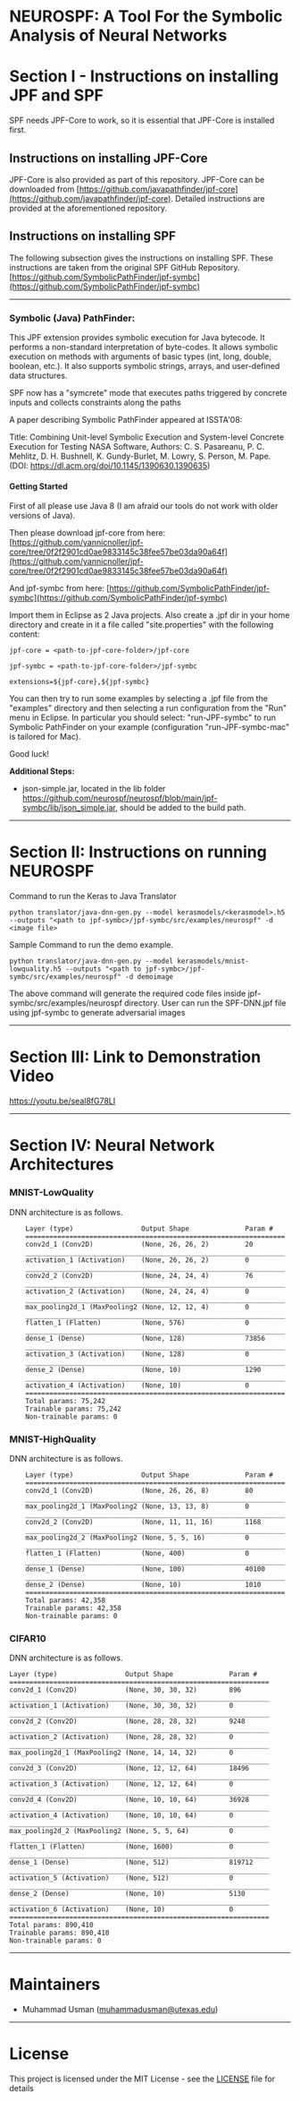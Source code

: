 



# NEUROSPF: A Tool For the Symbolic Analysis of Neural Networks

# Section I - Instructions on installing JPF and SPF
SPF needs JPF-Core to work, so it is essential that JPF-Core is installed first. 

## Instructions on installing JPF-Core
JPF-Core is also provided as part of this repository. JPF-Core can be downloaded from [https://github.com/javapathfinder/jpf-core](https://github.com/javapathfinder/jpf-core). 
Detailed instructions are provided at the aforementioned repository. 

## Instructions on installing SPF
The following subsection gives the instructions on installing SPF. These instructions are taken from the original SPF GitHub Repository. [https://github.com/SymbolicPathFinder/jpf-symbc](https://github.com/SymbolicPathFinder/jpf-symbc)

---------------------------------------------
### Symbolic (Java) PathFinder:

This JPF extension provides symbolic execution for Java bytecode. It performs a non-standard interpretation of byte-codes. It allows symbolic execution on methods with arguments of basic types (int, long, double, boolean, etc.). It also supports symbolic strings, arrays, and user-defined data structures.

SPF now has a "symcrete" mode that executes paths triggered by concrete inputs and collects constraints along the paths

A paper describing Symbolic PathFinder appeared at ISSTA'08:

Title: Combining Unit-level Symbolic Execution and System-level Concrete Execution for Testing NASA Software, Authors: C. S. Pasareanu, P. C. Mehlitz, D. H. Bushnell, K. Gundy-Burlet, M. Lowry, S. Person, M. Pape. (DOI: https://dl.acm.org/doi/10.1145/1390630.1390635)

#### [](https://github.com/SymbolicPathFinder/jpf-symbc#getting-started)Getting Started

First of all please use Java 8 (I am afraid our tools do not work with older versions of Java).

Then please download jpf-core from here:  [https://github.com/yannicnoller/jpf-core/tree/0f2f2901cd0ae9833145c38fee57be03da90a64f](https://github.com/yannicnoller/jpf-core/tree/0f2f2901cd0ae9833145c38fee57be03da90a64f)

And jpf-symbc from here:  [https://github.com/SymbolicPathFinder/jpf-symbc](https://github.com/SymbolicPathFinder/jpf-symbc)

Import them in Eclipse as 2 Java projects. Also create a .jpf dir in your home directory and create in it a file called "site.properties" with the following content:

```
jpf-core = <path-to-jpf-core-folder>/jpf-core

jpf-symbc = <path-to-jpf-core-folder>/jpf-symbc

extensions=${jpf-core},${jpf-symbc}
```

You can then try to run some examples by selecting a .jpf file from the "examples" directory and then selecting a run configuration from the "Run" menu in Eclipse. In particular you should select: "run-JPF-symbc" to run Symbolic PathFinder on your example (configuration "run-JPF-symbc-mac" is tailored for Mac).

Good luck!

**Additional Steps:** 
-	json-simple.jar, located in the lib folder https://github.com/neurospf/neurospf/blob/main/jpf-symbc/lib/json_simple.jar, should be added to the build path. 
---------------------------------------------
# Section II: Instructions on running NEUROSPF
Command to run the Keras to Java Translator
```
python translator/java-dnn-gen.py --model kerasmodels/<kerasmodel>.h5 --outputs "<path to jpf-symbc>/jpf-symbc/src/examples/neurospf" -d <image file>
```

Sample Command to run the demo example. 
```
python translator/java-dnn-gen.py --model kerasmodels/mnist-lowquality.h5 --outputs "<path to jpf-symbc>/jpf-symbc/src/examples/neurospf" -d demoimage
```

The above command will generate the required code files inside jpf-symbc/src/examples/neurospf directory. User can run the SPF-DNN.jpf file using jpf-symbc to generate adversarial images

---------------------------------------------

# Section III: Link to Demonstration Video
 https://youtu.be/seal8fG78LI
  
---------------------------------------------
# Section IV: Neural Network Architectures
### MNIST-LowQuality

DNN architecture is as follows. 

        Layer (type)                 Output Shape              Param #   
        =================================================================
        conv2d_1 (Conv2D)            (None, 26, 26, 2)         20        
        _________________________________________________________________
        activation_1 (Activation)    (None, 26, 26, 2)         0         
        _________________________________________________________________
        conv2d_2 (Conv2D)            (None, 24, 24, 4)         76        
        _________________________________________________________________
        activation_2 (Activation)    (None, 24, 24, 4)         0         
        _________________________________________________________________
        max_pooling2d_1 (MaxPooling2 (None, 12, 12, 4)         0         
        _________________________________________________________________
        flatten_1 (Flatten)          (None, 576)               0         
        _________________________________________________________________
        dense_1 (Dense)              (None, 128)               73856     
        _________________________________________________________________
        activation_3 (Activation)    (None, 128)               0         
        _________________________________________________________________
        dense_2 (Dense)              (None, 10)                1290      
        _________________________________________________________________
        activation_4 (Activation)    (None, 10)                0         
        =================================================================
        Total params: 75,242
        Trainable params: 75,242
        Non-trainable params: 0

### MNIST-HighQuality

DNN architecture is as follows. 

        Layer (type)                 Output Shape              Param #
        =================================================================
        conv2d_1 (Conv2D)            (None, 26, 26, 8)         80
        _________________________________________________________________
        max_pooling2d_1 (MaxPooling2 (None, 13, 13, 8)         0
        _________________________________________________________________
        conv2d_2 (Conv2D)            (None, 11, 11, 16)        1168
        _________________________________________________________________
        max_pooling2d_2 (MaxPooling2 (None, 5, 5, 16)          0
        _________________________________________________________________
        flatten_1 (Flatten)          (None, 400)               0
        _________________________________________________________________
        dense_1 (Dense)              (None, 100)               40100
        _________________________________________________________________
        dense_2 (Dense)              (None, 10)                1010
        =================================================================
        Total params: 42,358
        Trainable params: 42,358
        Non-trainable params: 0

### CIFAR10

DNN architecture is as follows. 

	Layer (type)                 Output Shape              Param #
	=================================================================
	conv2d_1 (Conv2D)            (None, 30, 30, 32)        896
	_________________________________________________________________
	activation_1 (Activation)    (None, 30, 30, 32)        0
	_________________________________________________________________
	conv2d_2 (Conv2D)            (None, 28, 28, 32)        9248
	_________________________________________________________________
	activation_2 (Activation)    (None, 28, 28, 32)        0
	_________________________________________________________________
	max_pooling2d_1 (MaxPooling2 (None, 14, 14, 32)        0
	_________________________________________________________________
	conv2d_3 (Conv2D)            (None, 12, 12, 64)        18496
	_________________________________________________________________
	activation_3 (Activation)    (None, 12, 12, 64)        0
	_________________________________________________________________
	conv2d_4 (Conv2D)            (None, 10, 10, 64)        36928
	_________________________________________________________________
	activation_4 (Activation)    (None, 10, 10, 64)        0
	_________________________________________________________________
	max_pooling2d_2 (MaxPooling2 (None, 5, 5, 64)          0
	_________________________________________________________________
	flatten_1 (Flatten)          (None, 1600)              0
	_________________________________________________________________
	dense_1 (Dense)              (None, 512)               819712
	_________________________________________________________________
	activation_5 (Activation)    (None, 512)               0
	_________________________________________________________________
	dense_2 (Dense)              (None, 10)                5130
	_________________________________________________________________
	activation_6 (Activation)    (None, 10)                0
	=================================================================
	Total params: 890,410
	Trainable params: 890,410
	Non-trainable params: 0

---------------------------------------------

# Maintainers
* Muhammad Usman (muhammadusman@utexas.edu)

---------------------------------------------

# License
This project is licensed under the MIT License - see the [LICENSE](https://github.com/neurospf/neurospf/blob/main/LICENSE) file for details
